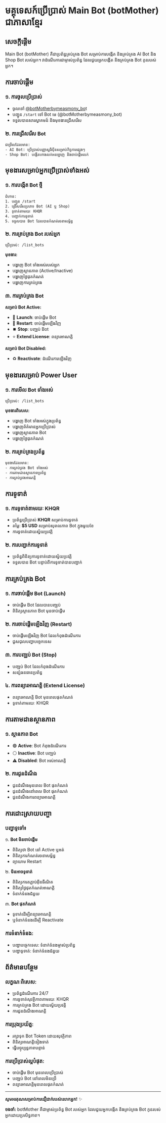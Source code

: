 # មគ្គុទេសក៍ប្រើប្រាស់ Main Bot (botMother) ជាភាសាខ្មែរ

## សេចក្តីផ្តើម
Main Bot (botMother) គឺជាប្រព័ន្ធគ្រប់គ្រង Bot សម្រាប់ការបង្កើត និងគ្រប់គ្រង AI Bot និង Shop Bot របស់អ្នក។ វាដំណើរការជាម្ចាស់ប្រព័ន្ធ ដែលជួយអ្នកបង្កើត និងគ្រប់គ្រង Bot កូនរបស់អ្នក។

## ការចាប់ផ្តើម

### ១. ការចូលប្រើប្រាស់ 
- ចូលទៅ [@botMotherbymeasmony_bo](t.me/botMotherbymeasmony_bot)t
- បញ្ជូន `/start` ទៅ Bot មេ (@botMotherbymeasmony_bot)
- ទទួលបានសារស្វាគមន៍ និងមុខងារជ្រើសរើស

### ២. ការជ្រើសរើស Bot
```
ជម្រើសដែលមាន:
- AI Bot: ប្រើប្រាស់បញ្ញាស្លវីស៊ីនសម្រាប់កិច្ចការផ្សេងៗ
- Shop Bot: បង្កើតហាងលក់អនឡាញ និងចាប់ផ្តើមលក់
```

## មុខងារសម្រាប់អ្នកប្រើប្រាស់ទាំងអស់

### ១. ការបង្កើត Bot ថ្មី
```
ជំហាន:
1. បញ្ជូន /start
2. ជ្រើសរើសប្រភេទ Bot (AI ឬ Shop)
3. ទូទាត់តាមរយៈ KHQR
4. បញ្ជាក់ការទូទាត់
5. ទទួលបាន Bot ដែលបានកំណត់រចនាសម្ព័ន្ធ
```

### ២. ការគ្រប់គ្រង Bot របស់អ្នក
```
ប្រើប្រាស់: /list_bots
```
**មុខងារ:**
- បង្ហាញ Bot ទាំងអស់របស់អ្នក
- បង្ហាញស្ថានភាព (Active/Inactive)
- បង្ហាញថ្ងៃផុតកំណត់
- បង្ហាញការគ្រប់គ្រង

### ៣. ការគ្រប់គ្រង Bot
**សម្រាប់ Bot Active:**
- 🚀 **Launch**: ចាប់ផ្តើម Bot
- 🔄 **Restart**: ចាប់ផ្តើមឡើងវិញ
- ⏹️ **Stop**: បញ្ឈប់ Bot
- ⭐ **Extend License**: ពន្យារអាណត្តិ

**សម្រាប់ Bot Disabled:**
- ♻️ **Reactivate**: ដំណើរការឡើងវិញ

## មុខងារសម្រាប់ Power User

### ១. ការមើល Bot ទាំងអស់
```
ប្រើប្រាស់: /list_bots
```
**មុខងារពិសេស:**
- បង្ហាញ Bot ទាំងអស់ក្នុងប្រព័ន្ធ
- បង្ហាញព័ត៌មានអ្នកប្រើប្រាស់
- បង្ហាញស្ថានភាព Bot
- បង្ហាញថ្ងៃផុតកំណត់

### ២. ការគ្រប់គ្រងប្រព័ន្ធ
```
មុខងារដែលមាន:
- ការគ្រប់គ្រង Bot ទាំងអស់
- ការតាមដានស្ថានភាពប្រព័ន្ធ
- ការគ្រប់គ្រងអាណត្តិ
```

## ការទូទាត់

### ១. ការទូទាត់តាមរយៈ KHQR
- ប្រព័ន្ធប្រើប្រាស់ **KHQR** សម្រាប់ការទូទាត់
- តម្លៃ: **$5 USD** សម្រាប់សុពលភាព Bot ក្នុងមួយខែ
- ការទូទាត់ដោយស្វ័យប្រវត្តិ

### ២. ការបញ្ជាក់ការទូទាត់
- ប្រព័ន្ធពិនិត្យការទូទាត់ដោយស្វ័យប្រវត្តិ
- ទទួលបាន Bot បន្ទាប់ពីការទូទាត់បានបញ្ជាក់

## ការគ្រប់គ្រង Bot

### ១. ការចាប់ផ្តើម Bot (Launch)
- ចាប់ផ្តើម Bot ដែលបានបញ្ឈប់
- ពិនិត្យស្ថានភាព Bot មុនចាប់ផ្តើម

### ២. ការចាប់ផ្តើមឡើងវិញ (Restart)
- ចាប់ផ្តើមឡើងវិញ Bot ដែលកំពុងដំណើរការ
- ជួសជុលបញ្ហាបច្ចេកទេស

### ៣. ការបញ្ឈប់ Bot (Stop)
- បញ្ឈប់ Bot ដែលកំពុងដំណើរការ
- សន្សំធនធានប្រព័ន្ធ

### ៤. ការពន្យារអាណត្តិ (Extend License)
- ពន្យារអាណត្តិ Bot មុនពេលផុតកំណត់
- ទូទាត់តាមរយៈ KHQR

## ការតាមដានស្ថានភាព

### ១. ស្ថានភាព Bot
- 🟢 **Active**: Bot កំពុងដំណើរការ
- ⚪ **Inactive**: Bot បញ្ឈប់
- ⚠️ **Disabled**: Bot អស់អាណត្តិ

### ២. ការជូនដំណឹង
- ជូនដំណឹងមុនពេល Bot ផុតកំណត់
- ជូនដំណឹងនៅពេល Bot ផុតកំណត់
- ជូនដំណឹងការពន្យារអាណត្តិ

## ការដោះស្រាយបញ្ហា

### បញ្ហាទូទៅ៖

១. **Bot មិនចាប់ផ្តើម**
   - ពិនិត្យថា Bot នៅ Active ឬអត់
   - ពិនិត្យការកំណត់រចនាសម្ព័ន្ធ
   - ព្យាយាម Restart

២. **មិនអាចទូទាត់**
   - ពិនិត្យការតភ្ជាប់អ៊ីនធឺណិត
   - ពិនិត្យថ្ងៃផុតកំណត់អាណត្តិ
   - ទំនាក់ទំនងជំនួយ

៣. **Bot ផុតកំណត់**
   - ទូទាត់ដើម្បីពន្យារអាណត្តិ
   - ឬទំនាក់ទំនងដើម្បី Reactivate

### ការទំនាក់ទំនង:
- បញ្ហាបច្ចេកទេស: ទំនាក់ទំនងម្ចាស់ប្រព័ន្ធ
- បញ្ហាទូទាត់: ទំនាក់ទំនងជំនួយ

## ព័ត៌មានបន្ថែម

### លក្ខណៈពិសេស:
- ប្រព័ន្ធដំណើរការ 24/7
- ការទូទាត់សុវត្ថិភាពតាមរយៈ KHQR
- ការគ្រប់គ្រង Bot ដោយស្វ័យប្រវត្តិ
- ការជូនដំណឹងអាណត្តិ

### ការប្រុងប្រយ័ត្ន:
- រក្សាទុក Bot Token ដោយសុវត្ថិភាព
- ពិនិត្យអាណត្តិទៀងទាត់
- ធ្វើបច្ចុប្បន្នភាពបន្ទាន់

### ការប្រើប្រាស់ល្អបំផុត:
- ចាប់ផ្តើម Bot មុនពេលប្រើប្រាស់
- បញ្ឈប់ Bot នៅពេលមិនប្រើ
- ពន្យារអាណត្តិមុនពេលផុតកំណត់

---
**សូមអរគុណសម្រាប់ការជឿជាក់របស់លោកអ្នក!** ✨

**ចងចាំ:** botMother គឺជាម្ចាស់ប្រព័ន្ធ Bot របស់អ្នក ដែលជួយអ្នកបង្កើត និងគ្រប់គ្រង Bot កូនរបស់អ្នកដោយប្រសិទ្ធភាព។
